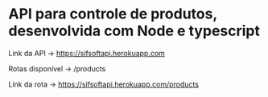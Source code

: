 # API para controle de produtos, desenvolvida com Node e typescript


Link da API -> https://sifsoftapi.herokuapp.com

Rotas disponível -> /products

Link da rota -> https://sifsoftapi.herokuapp.com/products
